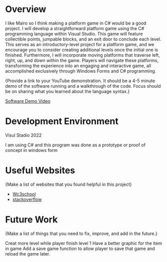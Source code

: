 # Overview

I like Mairo so I think making a platform game in C# would be a good project.
I will develop a straightforward platform game using the C# programming language within Visual Studio. This game will feature collectible points, jumpable blocks, and an exit door to conclude each level. This serves as an introductory-level project for a platform game, and we encourage you to consider creating additional levels once the initial one is finished. Furthermore, I will incorporate moving platforms that traverse left, right, up, and down within the game. Players will navigate these platforms, transforming the experience into an engaging and interactive game, all accomplished exclusively through Windows Forms and C# programming.


{Provide a link to your YouTube demonstration. It should be a 4-5 minute demo of the software running and a walkthrough of the code. Focus should be on sharing what you learned about the language syntax.}

[Software Demo Video](https://youtu.be/Dld4MyxxkF8)

# Development Environment

Visul Stadio 2022

I am using C# and this program was done as a prototype or proof of concept in windows form

# Useful Websites

{Make a list of websites that you found helpful in this project}

- [Wc3school](https://www.w3schools.com/cs/index.php)
- [stackoverflow](hthttps://stackoverflow.com/)

# Future Work

{Make a list of things that you need to fix, improve, and add in the future.}

Creat more level while player finish level 1
Have a better graphic for the item in game
Add a save game function to allow player to save that game and reload the game later.
